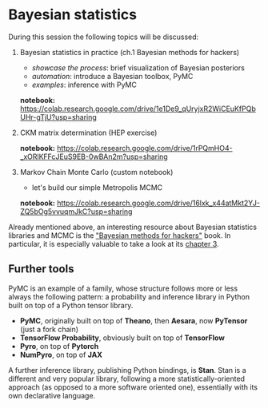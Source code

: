 # Bayesian statistics

During this session the following topics will be discussed:

1. Bayesian statistics in practice (ch.1 Bayesian methods for hackers)

   - _showcase the process_: brief visualization of Bayesian posteriors
   - _automation_: introduce a Bayesian toolbox, PyMC
   - _examples_: inference with PyMC

   **notebook:** https://colab.research.google.com/drive/1e1De9_qUryjxR2WiCEuKfPQbUHr-gTjU?usp=sharing

2. CKM matrix determination (HEP exercise)

   **notebook:** https://colab.research.google.com/drive/1rPQmHO4-_xORlKFFcJEuS9EB-0wBAn2m?usp=sharing

3. Markov Chain Monte Carlo (custom notebook)

   - let's build our simple Metropolis MCMC

   **notebook:** https://colab.research.google.com/drive/16lxk_x44atMkt2YJ-ZQ5bOg5vvuqmJkC?usp=sharing

Already mentioned above, an interesting resource about Bayesian statistics libraries and
MCMC is the ["Bayesian methods for
hackers"](https://github.com/CamDavidsonPilon/Probabilistic-Programming-and-Bayesian-Methods-for-Hackers)
book.
In particular, it is especially valuable to take a look at its [chapter
3](https://github.com/CamDavidsonPilon/Probabilistic-Programming-and-Bayesian-Methods-for-Hackers/blob/5b33f77a803a1a07dcadabae6cc382c9fd2c77d7/Chapter3_MCMC/Ch3_IntroMCMC_PyMC_current.ipynb).

## Further tools

PyMC is an example of a family, whose structure follows more or less always the
following pattern: a probability and inference library in Python built on top of a
Python tensor library.

- **PyMC**, originally built on top of **Theano**, then **Aesara**, now
  **PyTensor** (just a fork chain)
- **TensorFlow Probability**, obviously built on top of **TensorFlow**
- **Pyro**, on top of **Pytorch**
- **NumPyro**, on top of **JAX**

A further inference library, publishing Python bindings, is **Stan**.
Stan is a different and very popular library, following a more statistically-oriented
approach (as opposed to a more software oriented one), essentially with its own
declarative language.
